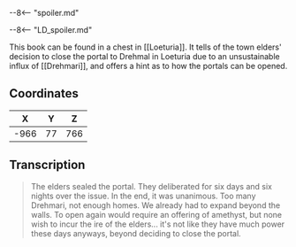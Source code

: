 

--8<-- "spoiler.md"

--8<-- "LD_spoiler.md"

This book can be found in a chest in [[Loeturia]]. It tells of the town elders' decision to close the portal to Drehmal in Loeturia due to an unsustainable influx of [[Drehmari]], and offers a hint as to how the portals can be opened.

## Coordinates
| **X** | **Y** | **Z** |
| :---: | :---: | :---: |
| -966  |  77   |  766  |

## Transcription
> The elders sealed the portal. They deliberated for six days and six nights over the issue. In the end, it was unanimous. Too many Drehmari, not enough homes. We already had to expand beyond the walls. To open again would require an offering of amethyst, but none wish to incur the ire of the elders... it's not like they have much power these days anyways, beyond deciding to close the portal.
